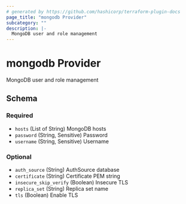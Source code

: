 ```yaml
---
# generated by https://github.com/hashicorp/terraform-plugin-docs
page_title: "mongodb Provider"
subcategory: ""
description: |-
  MongoDB user and role management
---
```


# mongodb Provider

MongoDB user and role management



<!-- schema generated by tfplugindocs -->
## Schema

### Required

- `hosts` (List of String) MongoDB hosts
- `password` (String, Sensitive) Password
- `username` (String, Sensitive) Username

### Optional

- `auth_source` (String) AuthSource database
- `certificate` (String) Certificate PEM string
- `insecure_skip_verify` (Boolean) Insecure TLS
- `replica_set` (String) Replica set name
- `tls` (Boolean) Enable TLS
